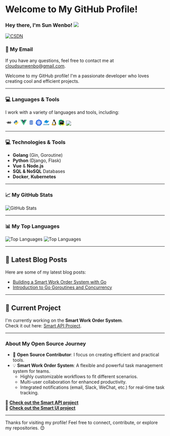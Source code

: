 # Welcome to My GitHub Profile!

### Hey there, I'm Sun Wenbo!  <img src="https://media.giphy.com/media/hvRJCLFzcasrR4ia7z/giphy.gif" width="25px">
[![CSDN](https://img.shields.io/badge/CSDN-sinsy-blue?style=flat-square&logo=csdn&logoColor=white)](https://blog.csdn.net/weixin_43798031?type=blog)

### 📧 My Email
If you have any questions, feel free to contact me at [cloudsunwenbo@gmail.com](mailto:cloudsunwenbo@gmail.com).

Welcome to my GitHub profile! I'm a passionate developer who loves creating cool and efficient projects.

---

### 💻 Languages & Tools
I work with a variety of languages and tools, including:

<code><img height="20" src="https://raw.githubusercontent.com/github/explore/main/topics/go/go.png"></code>
<code><img height="20" src="https://raw.githubusercontent.com/github/explore/main/topics/python/python.png"></code>
<code><img height="20" src="https://raw.githubusercontent.com/github/explore/main/topics/vue/vue.png"></code>
<code><img height="20" src="https://raw.githubusercontent.com/github/explore/main/topics/sql/sql.png"></code>
<code><img height="20" src="https://raw.githubusercontent.com/github/explore/main/topics/kubernetes/kubernetes.png"></code>
<code><img height="20" src="https://raw.githubusercontent.com/github/explore/main/topics/docker/docker.png"></code>
<code><img height="20" src="https://raw.githubusercontent.com/github/explore/main/topics/linux/linux.png"></code>
<code><img height="20" src="https://raw.githubusercontent.com/github/explore/main/topics/pycharm/pycharm.png"></code>
<code><img height="20" src="https://img.shields.io/badge/GoLand-1e1e1e?style=flat-square&logo=jetbrains&logoColor=white"></code>

---

### 💻 Technologies & Tools
- **Golang** (Gin, Goroutine)
- **Python** (Django, Flask)
- **Vue** & **Node.js**
- **SQL & NoSQL** Databases
- **Docker**, **Kubernetes**

---

### 📈 My GitHub Stats

![GitHub Stats](https://github-readme-stats.vercel.app/api?username=sunwenbo&show_icons=true&theme=gotham)

---

### 📊 My Top Languages

![Top Languages](https://github-readme-stats.vercel.app/api/top-langs/?username=sunwenbo&show_icons=true&theme=gotham)
![Top Languages](https://github-readme-stats.vercel.app/api/top-langs/?username=sunwenbo&langs_count=5&show_icons=true&theme=gotham)

---

## 📣 Latest Blog Posts
Here are some of my latest blog posts:

- [Building a Smart Work Order System with Go](https://github.com/sunwenbo/smart-api)
- [Introduction to Go Goroutines and Concurrency](https://github.com/sunwenbo/smart-api)

---

## 🌱 Current Project
I'm currently working on the **Smart Work Order System**.  
Check it out here: [Smart API Project](https://github.com/sunwenbo/smart-api).

---

### About My Open Source Journey

- 🚀 **Open Source Contributor**: I focus on creating efficient and practical tools.
- 💡 **Smart Work Order System**: A flexible and powerful task management system for teams.
  - Highly customizable workflows to fit different scenarios.
  - Multi-user collaboration for enhanced productivity.
  - Integrated notifications (email, Slack, WeChat, etc.) for real-time task tracking.

🔗 **[Check out the Smart API project](https://github.com/sunwenbo/smart-api)**  
🔗 **[Check out the Smart UI project](https://github.com/sunwenbo/smart-ui)**

---

Thanks for visiting my profile! Feel free to connect, contribute, or explore my repositories. 😊
